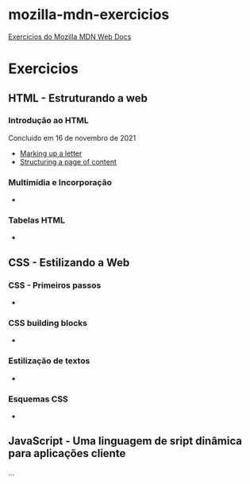 # mozilla-mdn-exercicios

<a href="https://matheusoliveiraul.github.io/mozilla-mdn-exercicios/">Exercicios do Mozilla MDN Web Docs</a>

 <h1>Exercicios</h1>
 
 <h2>HTML - Estruturando a web</h2>
 
 <h3>Introdução ao HTML</h3>
 <p>Concluido em <time datetime="2021-11-16">16 de novembro de 2021</time></p>
 <ul>
    <li><a href="marking-up-a-letter/index.html">Marking up a letter</a></li>
    <li><a href="structuring-a-page-of-content/index.html">Structuring a page of content</a></li>
 </ul>
 
<h3>Multimídia e Incorporação</h3>
 <ul>
    <li></li>
 </ul>
 
 <h3>Tabelas HTML</h3>
 <ul>
    <li></li>
 </ul>
 
 <h2>CSS - Estilizando a Web</h2>
 
 <h3>CSS - Primeiros passos</h3>
 <ul>
    <li></li>
 </ul>
 
 <h3>CSS building blocks</h3>
 <ul>
    <li></li>
 </ul>
 
 <h3>Estilização de textos</h3>
 <ul>
    <li></li>
 </ul>
 
 <h3>Esquemas CSS</h3>
 <ul>
    <li></li>
 </ul>
 
  <h2>JavaScript - Uma linguagem de sript dinâmica para aplicações cliente</h2>
  ...
